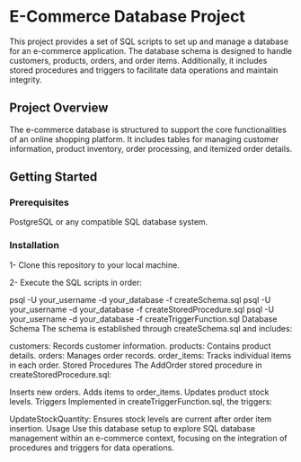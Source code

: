 # E-Commerce Database Project
This project provides a set of SQL scripts to set up and manage a database for an e-commerce application. The database schema is designed to handle customers, products, orders, and order items. Additionally, it includes stored procedures and triggers to facilitate data operations and maintain integrity.

## Project Overview
The e-commerce database is structured to support the core functionalities of an online shopping platform. It includes tables for managing customer information, product inventory, order processing, and itemized order details.

## Getting Started
### Prerequisites
PostgreSQL or any compatible SQL database system.
### Installation
1- Clone this repository to your local machine.

2- Execute the SQL scripts in order:

 psql -U your_username -d your_database -f createSchema.sql
 psql -U your_username -d your_database -f createStoredProcedure.sql
 psql -U your_username -d your_database -f createTriggerFunction.sql
Database Schema
The schema is established through createSchema.sql and includes:

customers: Records customer information.
products: Contains product details.
orders: Manages order records.
order_items: Tracks individual items in each order.
Stored Procedures
The AddOrder stored procedure in createStoredProcedure.sql:

Inserts new orders.
Adds items to order_items.
Updates product stock levels.
Triggers
Implemented in createTriggerFunction.sql, the triggers:

UpdateStockQuantity: Ensures stock levels are current after order item insertion.
Usage
Use this database setup to explore SQL database management within an e-commerce context, focusing on the integration of procedures and triggers for data operations.
